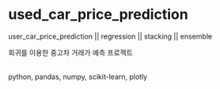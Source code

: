 # used_car_price_prediction
user_car_price_prediction || regression || stacking || ensemble

회귀를 이용한 중고차 거래가 예측 프로젝트

<br>
python, pandas, numpy, scikit-learn, plotly
